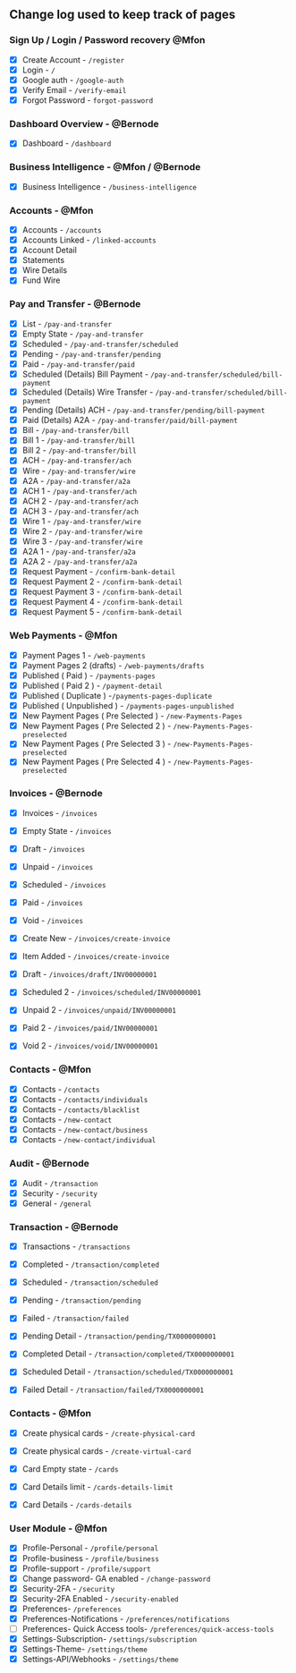 ## Change log used to keep track of pages

### Sign Up / Login / Password recovery @Mfon
- [x] Create Account - `/register`
- [x] Login - `/`
- [x] Google auth - `/google-auth`
- [x] Verify Email - `/verify-email`
- [x] Forgot Password - `forgot-password`

### Dashboard Overview - @Bernode
- [x] Dashboard - `/dashboard`

### Business Intelligence - @Mfon / @Bernode
- [x] Business Intelligence - `/business-intelligence`

### Accounts - @Mfon
- [x] Accounts - `/accounts`
- [x] Accounts Linked - `/linked-accounts`
- [x] Account Detail
- [x] Statements
- [x] Wire Details
- [x] Fund Wire

### Pay and Transfer - @Bernode
- [x] List - `/pay-and-transfer`
- [x] Empty State - `/pay-and-transfer`
- [x] Scheduled - `/pay-and-transfer/scheduled`
- [x] Pending - `/pay-and-transfer/pending`
- [x] Paid - `/pay-and-transfer/paid`
- [x] Scheduled (Details) Bill Payment - `/pay-and-transfer/scheduled/bill-payment`
- [x] Scheduled (Details) Wire Transfer - `/pay-and-transfer/scheduled/bill-payment`
- [x] Pending (Details) ACH - `/pay-and-transfer/pending/bill-payment`
- [x] Paid (Details) A2A - `/pay-and-transfer/paid/bill-payment`
- [x] Bill - `/pay-and-transfer/bill`
- [x] Bill 1 - `/pay-and-transfer/bill`
- [x] Bill 2 - `/pay-and-transfer/bill`
- [x] ACH - `/pay-and-transfer/ach`
- [x] Wire - `/pay-and-transfer/wire`
- [x] A2A - `/pay-and-transfer/a2a`
- [x] ACH 1 - `/pay-and-transfer/ach`
- [x] ACH 2 - `/pay-and-transfer/ach`
- [x] ACH 3 - `/pay-and-transfer/ach`
- [x] Wire 1 - `/pay-and-transfer/wire`
- [x] Wire 2 - `/pay-and-transfer/wire`
- [x] Wire 3 - `/pay-and-transfer/wire`
- [x] A2A 1 - `/pay-and-transfer/a2a`
- [x] A2A 2 - `/pay-and-transfer/a2a`
- [x] Request Payment - `/confirm-bank-detail`
- [x] Request Payment 2 - `/confirm-bank-detail`
- [x] Request Payment 3 - `/confirm-bank-detail`
- [x] Request Payment 4 - `/confirm-bank-detail`
- [x] Request Payment 5 - `/confirm-bank-detail`

### Web Payments - @Mfon
- [x] Payment Pages 1 - `/web-payments`
- [x] Payment Pages 2 (drafts) - `/web-payments/drafts`
- [x] Published ( Paid ) - `/payments-pages`
- [x] Published ( Paid 2 ) - `/payment-detail`
- [x] Published ( Duplicate ) -`/payments-pages-duplicate`
- [x] Published ( Unpublished ) - `/payments-pages-unpublished`
- [x] New Payment Pages ( Pre Selected ) - `/new-Payments-Pages`
- [x] New Payment Pages ( Pre Selected 2 ) - `/new-Payments-Pages-preselected`
- [x] New Payment Pages ( Pre Selected 3 ) - `/new-Payments-Pages-preselected`
- [x] New Payment Pages ( Pre Selected 4 ) - `/new-Payments-Pages-preselected`

### Invoices - @Bernode
- [x] Invoices - `/invoices`
- [x] Empty State - `/invoices`
- [x] Draft - `/invoices`
- [x] Unpaid - `/invoices`
- [x] Scheduled - `/invoices`
- [x] Paid - `/invoices`
- [x] Void - `/invoices`
- [x] Create New - `/invoices/create-invoice`
- [x] Item Added - `/invoices/create-invoice`
- [x] Draft - `/invoices/draft/INV00000001`
- [x] Scheduled 2 - `/invoices/scheduled/INV00000001`
- [x] Unpaid 2 - `/invoices/unpaid/INV00000001`
- [x] Paid 2 - `/invoices/paid/INV00000001`
- [x] Void 2 - `/invoices/void/INV00000001`


### Contacts - @Mfon
- [x] Contacts - `/contacts`
- [x] Contacts - `/contacts/individuals`
- [x] Contacts - `/contacts/blacklist`
- [x] Contacts - `/new-contact`
- [x] Contacts - `/new-contact/business`
- [x] Contacts - `/new-contact/individual`

### Audit - @Bernode
- [x] Audit - `/transaction`
- [x] Security - `/security`
- [x] General - `/general`

### Transaction - @Bernode
- [x] Transactions - `/transactions`
- [x] Completed - `/transaction/completed`
- [x] Scheduled - `/transaction/scheduled`
- [x] Pending - `/transaction/pending`
- [x] Failed - `/transaction/failed`
- [x] Pending Detail - `/transaction/pending/TX0000000001`
- [x] Completed Detail - `/transaction/completed/TX0000000001`
- [x] Scheduled Detail - `/transaction/scheduled/TX0000000001`
- [x] Failed Detail - `/transaction/failed/TX0000000001`


### Contacts - @Mfon
- [x] Create physical cards - `/create-physical-card`
- [x] Create physical cards - `/create-virtual-card`
- [x] Card Empty state - `/cards`
- [x] Card Details limit - `/cards-details-limit`
- [x] Card Details - `/cards-details`


### User Module - @Mfon
- [x] Profile-Personal - `/profile/personal`
- [x] Profile-business - `/profile/business`
- [x] Profile-support - `/profile/support`
- [x] Change password- GA enabled - `/change-password`
- [x] Security-2FA - `/security`
- [x] Security-2FA Enabled - `/security-enabled`
- [x] Preferences- `/preferences`
- [x] Preferences-Notifications - `/preferences/notifications`
- [ ] Preferences- Quick Access tools- `/preferences/quick-access-tools`
- [x] Settings-Subscription- `/settings/subscription`
- [x] Settings-Theme- `/settings/theme`
- [x] Settings-API/Webhooks - `/settings/theme`